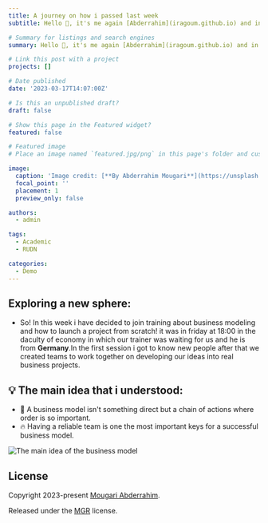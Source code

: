 ```yaml
---
title: A journey on how i passed last week 
subtitle: Hello 👋, it's me again [Abderrahim](iragoum.github.io) and in this post i'm going to sahre with how i passed my last week in the university of RUDN.

# Summary for listings and search engines
summary: Hello 👋, it's me again [Abderrahim](iragoum.github.io) and in this post i'm going to share with how i passed my last week in the university of RUDN.

# Link this post with a project
projects: []

# Date published
date: '2023-03-17T14:07:00Z'

# Is this an unpublished draft?
draft: false

# Show this page in the Featured widget?
featured: false

# Featured image
# Place an image named `featured.jpg/png` in this page's folder and customize its options here.

image:
  caption: 'Image credit: [**By Abderrahim Mougari**](https://unsplash.com/photos/CpkOjOcXdUY)'
  focal_point: ''
  placement: 1
  preview_only: false

authors:
  - admin

tags:
  - Academic
  - RUDN

categories:
  - Demo
---
```


## Exploring a new sphere:

- So! In this week i have decided to join  training about business modeling and how to launch a project from scratch! it was in friday at 18:00 in the daculty of economy in which our trainer was waiting for us and he is from **Germany**.In the first session i got to know new people after that we created teams to work together on developing our ideas into real business projects.   

## 💡 The main idea that i understood:

- 🔀  A business model isn't something direct but a chain of actions where order is so important.
- 🔥 Having a reliable team is one the most important keys for a successful business model.

![**The main idea of the business model**](https://www.barrattdevelopments.co.uk/~/media/Images/B/Barratt-Developments/content-images/business-model-graph.jpg?la=en)

  
## License

Copyright 2023-present [Mougari Abderrahim](iragoum.github.io).

Released under the [MGR](iragoum.github.io) license.
